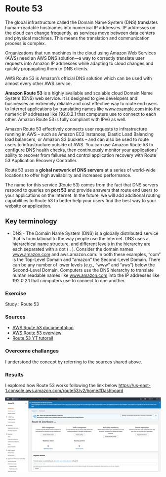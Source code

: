 # Route 53

The global infrastructure called the Domain Name System (DNS) translates human-readable hostnames into numerical IP addresses. IP addresses on the cloud can change frequently, as services move between data centers and physical machines. This means the translation and communication process is complex.

Organizations that run machines in the cloud using Amazon Web Services (AWS) need an AWS DNS solution—a way to correctly translate user requests into Amazon IP addresses while adapting to cloud changes and quickly propagating them to DNS clients.

AWS Route 53 is Amazon’s official DNS solution which can be used with almost every other AWS service. 

**Amazon Route 53** is a highly available and scalable cloud Domain Name System (DNS) web service. It is designed to give developers and businesses an extremely reliable and cost effective way to route end users to Internet applications by translating names like www.example.com into the numeric IP addresses like 192.0.2.1 that computers use to connect to each other. Amazon Route 53 is fully compliant with IPv6 as well.

Amazon Route 53 effectively connects user requests to infrastructure running in AWS – such as Amazon EC2 instances, Elastic Load Balancing load balancers, or Amazon S3 buckets – and can also be used to route users to infrastructure outside of AWS. You can use Amazon Route 53 to configure DNS health checks, then continuously monitor your applications’ ability to recover from failures and control application recovery with Route 53 Application Recovery Controller.

Route 53 uses a **global network of DNS servers** at a series of world-wide locations to offer high availability and increased performance.

The name for this service (Route 53) comes from the fact that DNS servers respond to queries on **port 53** and provide answers that route end users to your applications on the Internet. In the future, we will add additional routing capabilities to Route 53 to better help your users find the best way to your website or application.


## Key terminology

- DNS - The Domain Name System (DNS) is a globally distributed service that is foundational to the way people use the Internet. DNS uses a hierarchical name structure, and different levels in the hierarchy are each separated with a dot ( . ). Consider the domain names www.amazon.com and aws.amazon.com. In both these examples, “com” is the Top-Level Domain and “amazon” the Second-Level Domain. There can be any number of lower levels (e.g., “www” and “aws”) below the Second-Level Domain. Computers use the DNS hierarchy to translate human readable names like www.amazon.com into the IP addresses like 192.0.2.1 that computers use to connect to one another.

### Exercise

Study : Route 53

### Sources

- [AWS Route 53 documentation](https://docs.aws.amazon.com/Route53/latest/DeveloperGuide/Welcome.html)
- [AWS Route 53 overview](https://aws.amazon.com/route53/)
- [Route 53 YT tutorail](https://www.youtube.com/watch?v=H6_VyaYjTYI)

### Overcome challanges

 I understood the concept by referring to the sources shared above.

### Results

I explored how Route 53 works following the link below
https://us-east-1.console.aws.amazon.com/route53/v2/home#Dashboard

![AWS-13-3-Route53](../00_includes/AWS-Week2/AWS-13-3/i1.png)
